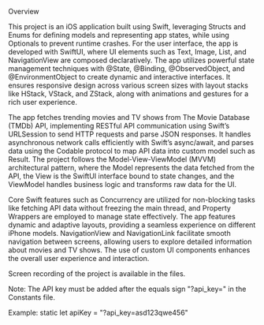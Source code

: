 Overview

This project is an iOS application built using Swift, leveraging Structs and Enums for defining models and representing app states, while using Optionals to prevent runtime crashes. For the user interface, the app is developed with SwiftUI, where UI elements such as Text, Image, List, and NavigationView are composed declaratively. The app utilizes powerful state management techniques with @State, @Binding, @ObservedObject, and @EnvironmentObject to create dynamic and interactive interfaces. It ensures responsive design across various screen sizes with layout stacks like HStack, VStack, and ZStack, along with animations and gestures for a rich user experience.

The app fetches trending movies and TV shows from The Movie Database (TMDb) API, implementing RESTful API communication using Swift’s URLSession to send HTTP requests and parse JSON responses. It handles asynchronous network calls efficiently with Swift’s async/await, and parses data using the Codable protocol to map API data into custom model such as Result. The project follows the Model-View-ViewModel (MVVM) architectural pattern, where the Model represents the data fetched from the API, the View is the SwiftUI interface bound to state changes, and the ViewModel handles business logic and transforms raw data for the UI.

Core Swift features such as Concurrency are utilized for non-blocking tasks like fetching API data without freezing the main thread, and Property Wrappers are employed to manage state effectively. The app features dynamic and adaptive layouts, providing a seamless experience on different iPhone models. NavigationView and NavigationLink facilitate smooth navigation between screens, allowing users to explore detailed information about movies and TV shows. The use of custom UI components enhances the overall user experience and interaction.

Screen recording of the project is available in the files.

Note: The API key must be added after the equals sign "?api_key=" in the Constants file.

Example: static let apiKey = "?api_key=asd123qwe456"

